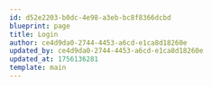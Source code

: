 ```yaml
---
id: d52e2203-b0dc-4e98-a3eb-bc8f8366dcbd
blueprint: page
title: Login
author: ce4d9da0-2744-4453-a6cd-e1ca8d18260e
updated_by: ce4d9da0-2744-4453-a6cd-e1ca8d18260e
updated_at: 1756136281
template: main
---
```

